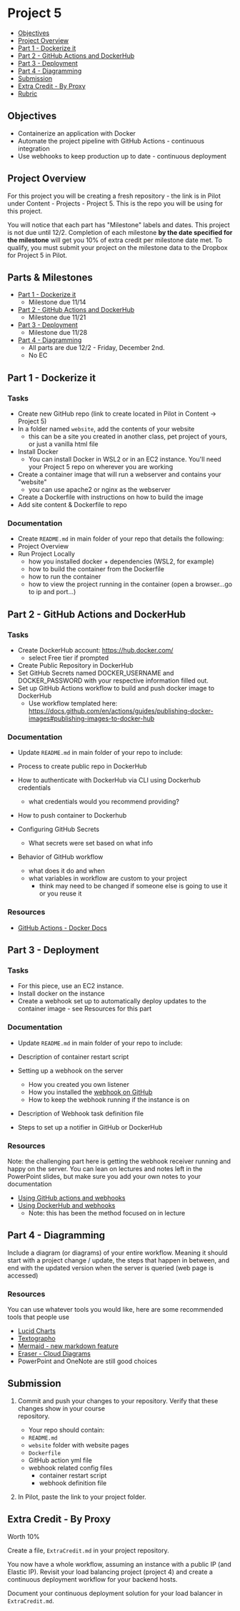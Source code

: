 # Project 5

- [Objectives](#Objectives)
- [Project Overview](#Project-Overview)
- [Part 1 - Dockerize it](#Part-1---Dockerize-it)
- [Part 2 - GitHub Actions and DockerHub](#Part-2---GitHub-Actions-and-DockerHub)
- [Part 3 - Deployment](#Part-3---Deployment)
- [Part 4 - Diagramming](#Part-4---Diagramming)
- [Submission](#Submission)
- [Extra Credit - By Proxy](#Extra-Credit---By-Proxy)
- [Rubric](Rubric.md)

## Objectives

- Containerize an application with Docker
- Automate the project pipeline with GitHub Actions - continuous integration
- Use webhooks to keep production up to date - continuous deployment

## Project Overview

For this project you will be creating a fresh repository - the link is in Pilot under Content - Projects - Project 5. This is the repo you will be using for this project.

You will notice that each part has "Milestone" labels and dates. This project is not due until
12/2. Completion of each milestone **by the date specified for the milestone** will get you 10%
of extra credit per milestone date met. To qualify, you must submit your project on the milestone
data to the Dropbox for Project 5 in Pilot.

## Parts & Milestones

- [Part 1 - Dockerize it](#Part-1---Dockerize-it)
  - Milestone due 11/14
- [Part 2 - GitHub Actions and DockerHub](#Part-2---GitHub-Actions-and-DockerHub)
  - Milestone due 11/21
- [Part 3 - Deployment](#Part-3---Deployment)
  - Milestone due 11/28
- [Part 4 - Diagramming](#Part-4---Diagramming)
  - All parts are due 12/2 - Friday, December 2nd.
  - No EC

## Part 1 - Dockerize it

### Tasks

- Create new GitHub repo (link to create located in Pilot in Content -> Project 5)
- In a folder named `website`, add the contents of your website
  - this can be a site you created in another class, pet project of yours, or just a vanilla html file
- Install Docker
  - You can install Docker in WSL2 or in an EC2 instance. You'll need your Project 5 repo on wherever you are working
- Create a container image that will run a webserver and contains your "website"
  - you can use apache2 or nginx as the webserver
- Create a Dockerfile with instructions on how to build the image
- Add site content & Dockerfile to repo

### Documentation

- Create `README.md` in main folder of your repo that details the following:
- Project Overview
- Run Project Locally
  - how you installed docker + dependencies (WSL2, for example)
  - how to build the container from the Dockerfile
  - how to run the container
  - how to view the project running in the container (open a browser...go to ip and port...)

## Part 2 - GitHub Actions and DockerHub

### Tasks

- Create DockerHub account: https://hub.docker.com/
  - select Free tier if prompted
- Create Public Repository in DockerHub
- Set GitHub Secrets named DOCKER_USERNAME and DOCKER_PASSWORD with your respective information filled out.
- Set up GitHub Actions workflow to build and push docker image to DockerHub
  - Use workflow templated here: https://docs.github.com/en/actions/guides/publishing-docker-images#publishing-images-to-docker-hub

### Documentation

- Update `README.md` in main folder of your repo to include:

- Process to create public repo in DockerHub
- How to authenticate with DockerHub via CLI using Dockerhub credentials
  - what credentials would you recommend providing?
- How to push container to Dockerhub
- Configuring GitHub Secrets
  - What secrets were set based on what info
- Behavior of GitHub workflow
  - what does it do and when
  - what variables in workflow are custom to your project
    - think may need to be changed if someone else is going to use it or you reuse it

### Resources

- [GitHub Actions - Docker Docs](https://docs.docker.com/ci-cd/github-actions/)

## Part 3 - Deployment

### Tasks

- For this piece, use an EC2 instance.
- Install docker on the instance
- Create a webhook set up to automatically deploy updates to the container image - see Resources for this part

### Documentation

- Update `README.md` in main folder of your repo to include:

- Description of container restart script
- Setting up a webhook on the server
  - How you created you own listener
  - How you installed the [webhook on GitHub](https://github.com/adnanh/webhook)
  - How to keep the webhook running if the instance is on
- Description of Webhook task definition file
- Steps to set up a notifier in GitHub or DockerHub

### Resources

Note: the challenging part here is getting the webhook receiver running and happy on the server. You can lean on lectures and notes left in the PowerPoint slides, but make sure you add your own notes to your documentation

- [Using GitHub actions and webhooks](https://levelup.gitconnected.com/automated-deployment-using-docker-github-actions-and-webhooks-54018fc12e32)
- [Using DockerHub and webhooks](https://blog.devgenius.io/build-your-first-ci-cd-pipeline-using-docker-github-actions-and-webhooks-while-creating-your-own-da783110e151)
  - Note: this has been the method focused on in lecture

## Part 4 - Diagramming

Include a diagram (or diagrams) of your entire workflow. Meaning it should start with a project change / update, the steps that happen in between, and end with the updated version when the server is queried (web page is accessed)

### Resources

You can use whatever tools you would like, here are some recommended tools that people use

- [Lucid Charts](https://www.lucidchart.com/pages/)
- [Textographo](https://textografo.com/)
- [Mermaid - new markdown feature](https://github.blog/2022-02-14-include-diagrams-markdown-files-mermaid/)
- [Eraser - Cloud Diagrams](https://docs.tryeraser.com/docs/cloud-diagrams)
- PowerPoint and OneNote are still good choices

## Submission

1. Commit and push your changes to your repository. Verify that these changes show in your course  
   repository.

   - Your repo should contain:
   - `README.md`
   - `website` folder with website pages
   - `Dockerfile`
   - GitHub action yml file
   - webhook related config files
     - container restart script
     - webhook definition file

2. In Pilot, paste the link to your project folder.

## Extra Credit - By Proxy

Worth 10%

Create a file, `ExtraCredit.md` in your project repository.

You now have a whole workflow, assuming an instance with a public IP (and Elastic IP). Revisit your load balancing project (project 4) and create a continuous deployment workflow for your backend hosts.

Document your continuous deployment solution for your load balancer in `ExtraCredit.md`.
